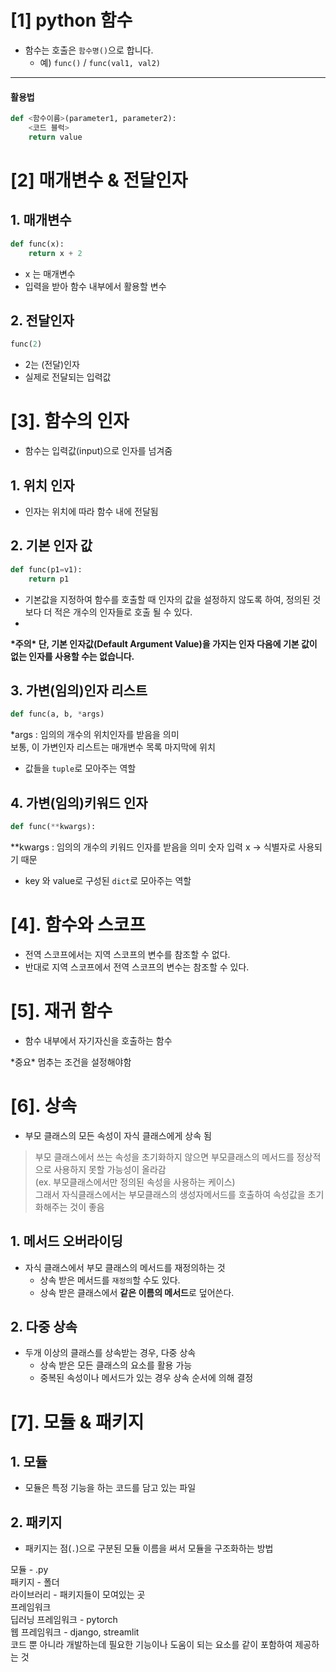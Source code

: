 # [1] python 함수

* 함수는 호출은 `함수명()`으로 합니다. 
    * 예) `func()` / `func(val1, val2)`

---

#### 활용법

```python
def <함수이름>(parameter1, parameter2):
    <코드 블럭>
    return value
```

# [2] 매개변수 & 전달인자
## 1. 매개변수 
``` py
def func(x):
    return x + 2
``` 
- x 는 매개변수 
- 입력을 받아 함수 내부에서 활용할 변수

## 2. 전달인자
```py
func(2)
```
- 2는 (전달)인자
- 실제로 전달되는 입력값
  
# [3]. 함수의 인자
- 함수는 입력값(input)으로 인자를 넘겨줌
## 1. 위치 인자
- 인자는 위치에 따라 함수 내에 전달됨 
## 2. 기본 인자 값
``` py
def func(p1=v1):
    return p1
```
- 기본값을 지정하여 함수를 호출할 때 인자의 값을 설정하지 않도록 하여, 정의된 것 보다 더 적은 개수의 인자들로 호출 될 수 있다.
- 
**\*주의\* 단, 기본 인자값(Default Argument Value)을 가지는 인자 다음에 기본 값이 없는 인자를 사용할 수는 없습니다.**

## 3. 가변(임의)인자 리스트
```py
def func(a, b, *args)
```
*args : 임의의 개수의 위치인자를 받음을 의미  
보통, 이 가변인자 리스트는 매개변수 목록 마지막에 위치 
- 값들을 `tuple`로 모아주는 역할 


## 4. 가변(임의)키워드 인자
``` py
def func(**kwargs):
```
**kwargs : 임의의 개수의 키워드 인자를 받음을 의미
숫자 입력 x -> 식별자로 사용되기 때문
- key 와 value로 구성된 `dict`로 모아주는 역할 

# [4]. 함수와 스코프
- 전역 스코프에서는 지역 스코프의 변수를 참조할 수 없다. 
- 반대로 지역 스코프에서 전역 스코프의 변수는 참조할 수 있다.

# [5]. 재귀 함수
- 함수 내부에서 자기자신을 호출하는 함수
  
\*중요\* 멈추는 조건을 설정해야함 

# [6]. 상속
- 부모 클래스의 모든 속성이 자식 클래스에게 상속 됨 

> 부모 클래스에서 쓰는 속성을 초기화하지 않으면 부모클래스의 메서드를 정상적으로 사용하지 못할 가능성이 올라감  
(ex. 부모클래스에서만 정의된 속성을 사용하는 케이스)  
그래서 자식클래스에서는 부모클래스의 생성자메서드를 호출하여 속성값을 초기화해주는 것이 좋음

## 1. 메서드 오버라이딩
- 자식 클래스에서 부모 클래스의 메서드를 재정의하는 것
  - 상속 받은 메서드를 `재정의`할 수도 있다.
  - 상속 받은 클래스에서 **같은 이름의 메서드**로 덮어쓴다.
  
## 2. 다중 상속 
- 두개 이상의 클래스를 상속받는 경우, 다중 상속
  - 상속 받은 모든 클래스의 요소를 활용 가능
  - 중복된 속성이나 메서드가 있는 경우 상속 순서에 의해 결정 

# [7]. 모듈 & 패키지
## 1. 모듈
- 모듈은 특정 기능을 하는 코드를 담고 있는 파일

## 2. 패키지
- 패키지는 점(`.`)으로 구분된 모듈 이름을 써서 모듈을 구조화하는 방법


모듈 - .py  
패키지 - 폴더  
라이브러리 - 패키지들이 모여있는 곳  
프레임워크  
딥러닝 프레임워크 - pytorch  
웹 프레임워크 - django, streamlit  
코드 뿐 아니라 개발하는데 필요한 기능이나 도움이 되는 요소를 같이 포함하여 제공하는 것
